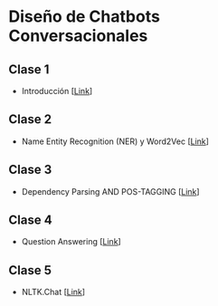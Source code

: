 # Diseño de Chatbots Conversacionales

## Clase 1
- Introducción [[Link](https://drive.google.com/drive/folders/1pauX20cvRfBiGIl6ot8AsMPCtO9OjMKG?usp=sharing)]

## Clase 2
- Name Entity Recognition (NER) y Word2Vec [[Link](https://drive.google.com/drive/folders/1xAHBfoeiXWFx_XRBhxus9tPP8HERY5RS?usp=sharing)]

## Clase 3
- Dependency Parsing AND POS-TAGGING [[Link](https://drive.google.com/drive/folders/1lTpdFrTBMqBMpACCtAhmRD52QPXiZRk4?usp=sharing)]

## Clase 4
- Question Answering [[Link](https://drive.google.com/drive/folders/1vdXRWu4SnWoLNAUahEHzsfO9HoJla_Iy?usp=sharing)]

## Clase 5
- NLTK.Chat [[Link](https://drive.google.com/drive/folders/1nAiecSjtFldn62BdV3OeaDsT9pNBcLLk?usp=sharing)]
